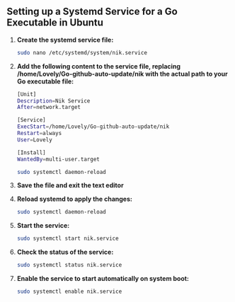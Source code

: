 ## Setting up a Systemd Service for a Go Executable in Ubuntu

1. **Create the systemd service file:**
   ```bash
   sudo nano /etc/systemd/system/nik.service
   ```
2. **Add the following content to the service file, replacing /home/Lovely/Go-github-auto-update/nik with the actual path to your Go executable file:**

   ```bash
   [Unit]
   Description=Nik Service
   After=network.target

   [Service]
   ExecStart=/home/Lovely/Go-github-auto-update/nik
   Restart=always
   User=Lovely

   [Install]
   WantedBy=multi-user.target

   sudo systemctl daemon-reload
   ```

3. **Save the file and exit the text editor**
4. **Reload systemd to apply the changes:**
   ```bash
   sudo systemctl daemon-reload
   ```
5. **Start the service:**
   ```bash
   sudo systemctl start nik.service
   ```
6. **Check the status of the service:**
   ```bash
   sudo systemctl status nik.service
   ```
7. **Enable the service to start automatically on system boot:**
   ```bash
   sudo systemctl enable nik.service
   ```
